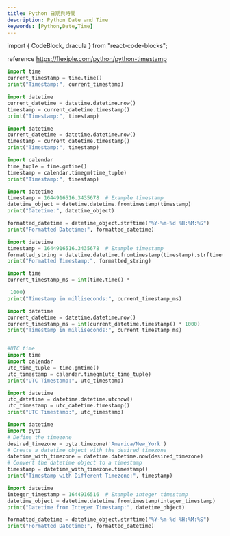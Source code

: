 ```yaml
---
title: Python 日期與時間
description: Python Date and Time
keywords: [Python,Date,Time]
---
```

import { CodeBlock, dracula  } from "react-code-blocks";


reference
https://flexiple.com/python/python-timestamp



```python
import time
current_timestamp = time.time()
print("Timestamp:", current_timestamp)

```

```python
import datetime
current_datetime = datetime.datetime.now()
timestamp = current_datetime.timestamp()
print("Timestamp:", timestamp)
```

```python
import datetime
current_datetime = datetime.datetime.now()
timestamp = current_datetime.timestamp()
print("Timestamp:", timestamp)
```

```python
import calendar
time_tuple = time.gmtime()
timestamp = calendar.timegm(time_tuple)
print("Timestamp:", timestamp)
```

```python
import datetime
timestamp = 1644916516.3435678  # Example timestamp
datetime_object = datetime.datetime.fromtimestamp(timestamp)
print("Datetime:", datetime_object)
```

```python
formatted_datetime = datetime_object.strftime("%Y-%m-%d %H:%M:%S")
print("Formatted Datetime:", formatted_datetime)
```

```python
import datetime
timestamp = 1644916516.3435678  # Example timestamp
formatted_string = datetime.datetime.fromtimestamp(timestamp).strftime("%Y-%m-%d %H:%M:%S")
print("Formatted Timestamp:", formatted_string)

```

```python
import time
current_timestamp_ms = int(time.time() *

 1000)
print("Timestamp in milliseconds:", current_timestamp_ms)
```

```python
import datetime
current_datetime = datetime.datetime.now()
current_timestamp_ms = int(current_datetime.timestamp() * 1000)
print("Timestamp in milliseconds:", current_timestamp_ms)
```

```python

#UTC time
import time
import calendar
utc_time_tuple = time.gmtime()
utc_timestamp = calendar.timegm(utc_time_tuple)
print("UTC Timestamp:", utc_timestamp)
```

```python
import datetime
utc_datetime = datetime.datetime.utcnow()
utc_timestamp = utc_datetime.timestamp()
print("UTC Timestamp:", utc_timestamp)
```

```python
import datetime
import pytz
# Define the timezone
desired_timezone = pytz.timezone('America/New_York')
# Create a datetime object with the desired timezone
datetime_with_timezone = datetime.datetime.now(desired_timezone)
# Convert the datetime object to a timestamp
timestamp = datetime_with_timezone.timestamp()
print("Timestamp with Different Timezone:", timestamp)
```

```python
import datetime
integer_timestamp = 1644916516  # Example integer timestamp
datetime_object = datetime.datetime.fromtimestamp(integer_timestamp)
print("Datetime from Integer Timestamp:", datetime_object)
```

```python
formatted_datetime = datetime_object.strftime("%Y-%m-%d %H:%M:%S")
print("Formatted Datetime:", formatted_datetime)
```

```python
```

```python
```

```python
```

```python
```

```python
```
